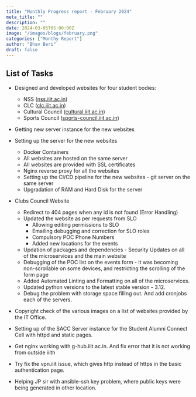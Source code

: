 ```yaml
---
title: "Monthly Progress report - February 2024"
meta_title: ""
description: ""
date: 2024-03-05T05:00:00Z
image: "/images/blogs/february.png"
categories: ["Monthy Report"]
author: "Bhav Beri"
draft: false
---
```


## List of Tasks
- Designed and developed websites for four student bodies:
    - NSS ([nss.iiit.ac.in](https://nss.iiit.ac.in))
    - CLC ([clc.iiit.ac.in](https://clc.iiit.ac.in/))
    - Cultural Council ([cultural.iiit.ac.in](https://cultural.iiit.ac.in/))
    - Sports Council ([sports-council.iiit.ac.in](https://sports-council.iiit.ac.in/))

- Getting new server instance for the new websites
- Setting up the server for the new websites
    - Docker Containers
    - All websites are hosted on the same server
    - All websites are provided with SSL certificates
    - Nginx reverse proxy for all the websites
    - Setting up the CI/CD pipeline for the new websites - git server on the same server
    - Upgradation of RAM and Hard Disk for the server
- Clubs Council Website
    - Redirect to 404 pages when any id is not found (Error Handling)
    - Updated the website as per requests from SLO
        - Allowing editing permissions to SLO
        - Emailing debugging and correction for SLO roles
        - Compulsory POC Phone Numbers
        - Added new locations for the events
    - Updation of packages and dependencies - Security Updates on all of the microservices and the main website
    - Debugging of the POC list on the events form - it was becoming non-scrollable on some devices, and restricting the scrolling of the form page
    - Added Automated Linting and Formatting on all of the microservices.
    - Updated python versions to the latest stable version - 3.12.
    - Debug the problem with storage space filling out. And add cronjobs each of the servers.
- Copyright check of the various images on a list of websites provided by the IT Office.
- Setting up of the SACC Server instance for the Student Alumni Connect Cell with httpd and static pages.
- Get nginx working with g-hub.iiit.ac.in. And fix error that it is not working from outside iiith
- Try fix the vpn.iiit issue, which gives http instead of https in the basic authentication page. 
- Helping JP sir with ansible-ssh key problem, where public keys were being generated in other location.
